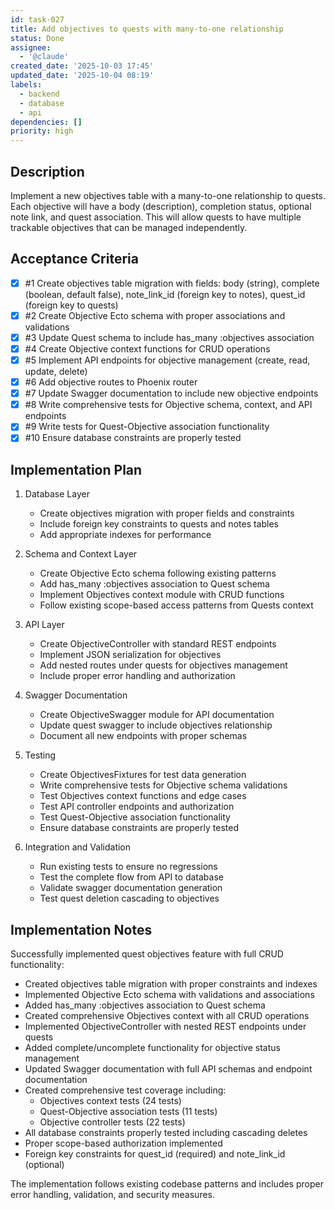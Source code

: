 ```yaml
---
id: task-027
title: Add objectives to quests with many-to-one relationship
status: Done
assignee:
  - '@claude'
created_date: '2025-10-03 17:45'
updated_date: '2025-10-04 08:19'
labels:
  - backend
  - database
  - api
dependencies: []
priority: high
---
```


## Description

<!-- SECTION:DESCRIPTION:BEGIN -->
Implement a new objectives table with a many-to-one relationship to quests. Each objective will have a body (description), completion status, optional note link, and quest association. This will allow quests to have multiple trackable objectives that can be managed independently.
<!-- SECTION:DESCRIPTION:END -->

## Acceptance Criteria
<!-- AC:BEGIN -->
- [x] #1 Create objectives table migration with fields: body (string), complete (boolean, default false), note_link_id (foreign key to notes), quest_id (foreign key to quests)
- [x] #2 Create Objective Ecto schema with proper associations and validations
- [x] #3 Update Quest schema to include has_many :objectives association
- [x] #4 Create Objective context functions for CRUD operations
- [x] #5 Implement API endpoints for objective management (create, read, update, delete)
- [x] #6 Add objective routes to Phoenix router
- [x] #7 Update Swagger documentation to include new objective endpoints
- [x] #8 Write comprehensive tests for Objective schema, context, and API endpoints
- [x] #9 Write tests for Quest-Objective association functionality
- [x] #10 Ensure database constraints are properly tested
<!-- AC:END -->

## Implementation Plan

<!-- SECTION:PLAN:BEGIN -->
1. Database Layer
   - Create objectives migration with proper fields and constraints
   - Include foreign key constraints to quests and notes tables
   - Add appropriate indexes for performance

2. Schema and Context Layer
   - Create Objective Ecto schema following existing patterns
   - Add has_many :objectives association to Quest schema
   - Implement Objectives context module with CRUD functions
   - Follow existing scope-based access patterns from Quests context

3. API Layer
   - Create ObjectiveController with standard REST endpoints
   - Implement JSON serialization for objectives
   - Add nested routes under quests for objectives management
   - Include proper error handling and authorization

4. Swagger Documentation
   - Create ObjectiveSwagger module for API documentation
   - Update quest swagger to include objectives relationship
   - Document all new endpoints with proper schemas

5. Testing
   - Create ObjectivesFixtures for test data generation
   - Write comprehensive tests for Objective schema validations
   - Test Objectives context functions and edge cases
   - Test API controller endpoints and authorization
   - Test Quest-Objective association functionality
   - Ensure database constraints are properly tested

6. Integration and Validation
   - Run existing tests to ensure no regressions
   - Test the complete flow from API to database
   - Validate swagger documentation generation
   - Test quest deletion cascading to objectives
<!-- SECTION:PLAN:END -->

## Implementation Notes

<!-- SECTION:NOTES:BEGIN -->
Successfully implemented quest objectives feature with full CRUD functionality:

- Created objectives table migration with proper constraints and indexes
- Implemented Objective Ecto schema with validations and associations
- Added has_many :objectives association to Quest schema
- Created comprehensive Objectives context with all CRUD operations
- Implemented ObjectiveController with nested REST endpoints under quests
- Added complete/uncomplete functionality for objective status management
- Updated Swagger documentation with full API schemas and endpoint documentation
- Created comprehensive test coverage including:
  - Objectives context tests (24 tests)
  - Quest-Objective association tests (11 tests)
  - Objective controller tests (22 tests)
- All database constraints properly tested including cascading deletes
- Proper scope-based authorization implemented
- Foreign key constraints for quest_id (required) and note_link_id (optional)

The implementation follows existing codebase patterns and includes proper error handling, validation, and security measures.
<!-- SECTION:NOTES:END -->
